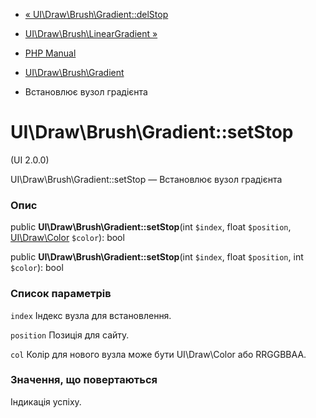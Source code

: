 - [«
UI\Draw\Brush\Gradient::delStop](ui-draw-brush-gradient.delstop.md)
- [UI\Draw\Brush\LinearGradient
»](class.ui-draw-brush-lineargradient.md)

- [PHP Manual](index.md)
- [UI\Draw\Brush\Gradient](class.ui-draw-brush-gradient.md)
- Встановлює вузол градієнта

# UI\Draw\Brush\Gradient::setStop

(UI 2.0.0)

UI\Draw\Brush\Gradient::setStop — Встановлює вузол градієнта

### Опис

public **UI\Draw\Brush\Gradient::setStop**(int `$index`, float
`$position`, [UI\Draw\Color](class.ui-draw-color.md) `$color`): bool

public **UI\Draw\Brush\Gradient::setStop**(int `$index`, float
`$position`, int `$color`): bool

### Список параметрів

`index`
Індекс вузла для встановлення.

`position`
Позиція для сайту.

`col`
Колір для нового вузла може бути UI\Draw\Color або RRGGBBAA.

### Значення, що повертаються

Індикація успіху.
